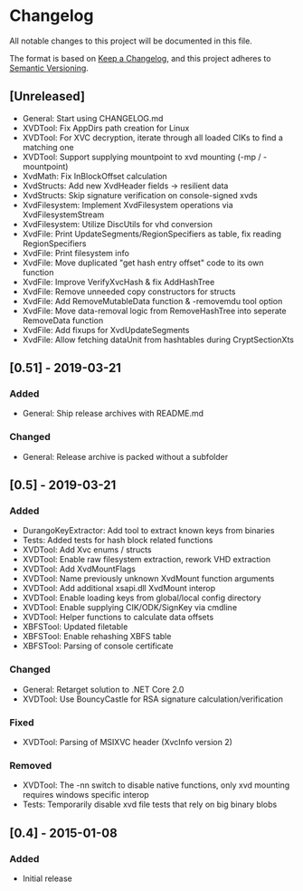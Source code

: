 # Changelog
All notable changes to this project will be documented in this file.

The format is based on [Keep a Changelog](https://keepachangelog.com/en/1.0.0/),
and this project adheres to [Semantic Versioning](https://semver.org/spec/v2.0.0.html).

## [Unreleased]
- General: Start using CHANGELOG.md
- XVDTool: Fix AppDirs path creation for Linux
- XVDTool: For XVC decryption, iterate through all loaded CIKs to find a matching one
- XVDTool: Support supplying mountpoint to xvd mounting (-mp / -mountpoint)
- XvdMath: Fix InBlockOffset calculation
- XvdStructs: Add new XvdHeader fields -> resilient data
- XvdStructs: Skip signature verification on console-signed xvds
- XvdFilesystem: Implement XvdFilesystem operations via XvdFilesystemStream
- XvdFilesystem: Utilize DiscUtils for vhd conversion
- XvdFile: Print UpdateSegments/RegionSpecifiers as table, fix reading RegionSpecifiers
- XvdFile: Print filesystem info
- XvdFile: Move duplicated "get hash entry offset" code to its own function
- XvdFile: Improve VerifyXvcHash & fix AddHashTree
- XvdFile: Remove unneeded copy constructors for structs
- XvdFile: Add RemoveMutableData function & -removemdu tool option
- XvdFile: Move data-removal logic from RemoveHashTree into seperate RemoveData function
- XvdFile: Add fixups for XvdUpdateSegments
- XvdFile: Allow fetching dataUnit from hashtables during CryptSectionXts

## [0.51] - 2019-03-21
### Added
- General: Ship release archives with README.md

### Changed
- General: Release archive is packed without a subfolder

## [0.5] - 2019-03-21
### Added
- DurangoKeyExtractor: Add tool to extract known keys from binaries
- Tests: Added tests for hash block related functions
- XVDTool: Add Xvc enums / structs
- XVDTool: Enable raw filesystem extraction, rework VHD extraction
- XVDTool: Add XvdMountFlags
- XVDTool: Name previously unknown XvdMount function arguments
- XVDTool: Add additional xsapi.dll XvdMount interop
- XVDTool: Enable loading keys from global/local config directory
- XVDTool: Enable supplying CIK/ODK/SignKey via cmdline
- XVDTool: Helper functions to calculate data offsets
- XBFSTool: Updated filetable
- XBFSTool: Enable rehashing XBFS table
- XBFSTool: Parsing of console certificate

### Changed
- General: Retarget solution to .NET Core 2.0
- XVDTool: Use BouncyCastle for RSA signature calculation/verification

### Fixed
- XVDTool: Parsing of MSIXVC header (XvcInfo version 2)

### Removed
- XVDTool: The -nn switch to disable native functions, only xvd mounting requires windows specific interop
- Tests: Temporarily disable xvd file tests that rely on big binary blobs

## [0.4] - 2015-01-08
### Added
- Initial release
